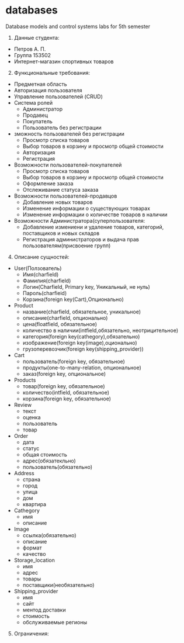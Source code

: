 # databases
Database models and control systems labs for 5th semester
1.	Данные студента:
  -	Петров А. П.
  -	Группа 153502
  -	Интернет-магазин спортивных товаров
2.	Функциональные требования:
  - Предметная область
  -	Авторизация пользователя
  -	Управление пользователей (CRUD)
  -	Система ролей
    + Администратор
    +	Продавец
    +	Покупатель
    +	Пользователь без регистрации
  -	зможность пользователей без регистрации
     + Просмотр списка товаров
     + Выбор товаров в корзину и просмотр общей стоимости
     + Авторизация
     + Регистрация
  -	Возможности пользователей-покупателей
     + Просмотр списка товаров
     + Выбор товаров в корзину и просмотр общей стоимости
     + Оформление заказа
     + Отслеживание статуса заказа
  -	Возможности пользователей-продавцов
     + Добавление новых товаров
     + Изменение информации о существующих товарах
     + Изменение информации о количестве товаров в наличии
  - Возможности Администратора(суперпользователя:
     + Добавление измениени и удаление товаров, категорий, поставщиков и новых складов
     + Регистрация администраторов и выдача прав пользователям(присвоение групп)
4.	Описание сущностей:
  -	User(Ползователь)
    + Имя(charfield)
    + Фамилия(charfield)
    + Логин(Charfield, Primary key, Уникальный, не нуль)
    + Пароль(charfieid)
    + Корзина(foreign key(Cart),Опционально)
  -	Product
    + название(charfield, обязательное, уникальное)
    + описание(charfield, опционально)
    + цена(floatfield, обязательное)
    + количество в наличии(intfield,обязательно, неотрицительное)
    + категория(foreign key(cathegory),обязательно)
    + изображение(foreign key(image),оционально)
    + грузоперевозчик(foreign key(shipping_provider))
  -	Cart
    + пользователь(foreign key, обязательное)
    + продукты(one-to-many-relation, опциональное)
    + заказ(foreign key, опциональное)
  -	Products
    + товар(foreign key, обязательное)
    + количество(intfield, обязательное)
    + корзина(foreign key, обязательное)
  -	Review
    + текст
    + оценка
    + пользователь
    + товар
  -	Order
    + дата
    + статус
    + общая стоимость
    + адрес(обязатекльно)
    + пользователь(обязательно)
  -	Address
    + страна
    + город
    + улица
    + дом
    + квартира
  -	Cathegory
    + имя
    + описание
  -	Image
    + ссылка(обязательно)
    + описание
    + формат
    + качество
  -	Storage_location
    + имя
    + адрес
    + товары
    + поставщики(необязательно)
  -	Shipping_provider
    + имя
    + сайт
    + ментод доставки
    + стоимость
    + обслуживаемые регионы
5.	Ограничения:
